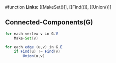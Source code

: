 #function 
**Links:** [[MakeSet()]], [[Find()]], [[Union()]] 
## Connected-Components(G)
```java
for each vertex v in G.V
	Make-Set(v)

for each edge (u,v) in G.E
	if Find(u) != Find(v)
		Union(u,v)
```
